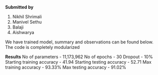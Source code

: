 **Submitted by**   

1. Nikhil Shrimali
2. Manivel Sethu 
3. Balaji 
4. Aishwarya 

We have trained model, summary and observations can be found below. The code is completely modularized 

**Results**
No of parameters - 11,173,962
No of epochs - 30
Dropout - 10%
Starting training accuracy - 41.94
Starting testing accuracy - 52.71
Max training accuracy - 93.33%
Max testing accuracy - 91.02%


